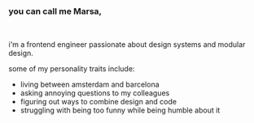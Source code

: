 <div>
  <h3>you can call me Marsa,</h3>
  <br>
  <p>
 i'm a frontend engineer passionate about design systems and modular design.
    <br>
 
  </p>
  some of my personality traits include:
 <ul>
 <li>
 living between amsterdam and barcelona
 </li>
   <li>
 asking annoying questions to my colleagues
 </li>
     <li>
 figuring out ways to combine design and code
 </li>
       <li>
 struggling with being too funny while being humble about it
 </li>
  </ul>
</div>

<!--
**mglavall/mglavall** is a ✨ _special_ ✨ repository because its `README.md` (this file) appears on your GitHub profile.

Here are some ideas to get you started:

- 🔭 I’m currently working on ...
- 🌱 I’m currently learning ...
- 👯 I’m looking to collaborate on ...
- 🤔 I’m looking for help with ...
- 💬 Ask me about ...
- 📫 How to reach me: ...
- 😄 Pronouns: ...
- ⚡ Fun fact: ...
-->

